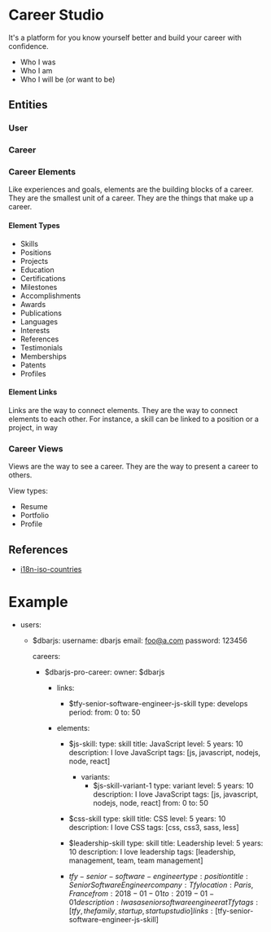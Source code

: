 # Career Studio

It's a platform for you know yourself better and build your career with confidence.

- Who I was
- Who I am
- Who I will be (or want to be)

## Entities

### User

### Career

### Career Elements

Like experiences and goals, elements are the building blocks of a career. They are the smallest unit of a career. They are the things that make up a career.

#### Element Types

- Skills
- Positions
- Projects
- Education
- Certifications
- Milestones
- Accomplishments
- Awards
- Publications
- Languages
- Interests
- References
- Testimonials
- Memberships
- Patents
- Profiles

#### Element Links

Links are the way to connect elements. They are the way to connect elements to each other. For instance, a skill can be linked to a position or a project, in way

### Career Views

Views are the way to see a career. They are the way to present a career to others.

View types:

- Resume
- Portfolio
- Profile

## References

- [i18n-iso-countries](https://www.npmjs.com/package/i18n-iso-countries)

# Example

- users:

  - $dbarjs:
    username: dbarjs
    email: foo@a.com
    password: 123456

    careers:

    - $dbarjs-pro-career:
      owner: $dbarjs

      - links:

        - $tfy-senior-software-engineer-js-skill
          type: develops
          period:
          from: 0
          to: 50

      - elements:

        - $js-skill:
          type: skill
          title: JavaScript
          level: 5
          years: 10
          description: I love JavaScript
          tags: [js, javascript, nodejs, node, react]

          - variants:
            - $js-skill-variant-1
              type: variant
              level: 5
              years: 10
              description: I love JavaScript
              tags: [js, javascript, nodejs, node, react]
              from: 0
              to: 50

        - $css-skill
          type: skill
          title: CSS
          level: 5
          years: 10
          description: I love CSS
          tags: [css, css3, sass, less]

        - $leadership-skill
          type: skill
          title: Leadership
          level: 5
          years: 10
          description: I love leadership
          tags: [leadership, management, team, team management]

        - $tfy-senior-software-engineer
            type: position
            title: Senior Software Engineer
            company: Tfy
            location: Paris, France
            from: 2018-01-01
            to: 2019-01-01
            description: I was a senior software engineer at Tfy
            tags: [tfy, the family, startup, startup studio]
            links: [$tfy-senior-software-engineer-js-skill]
